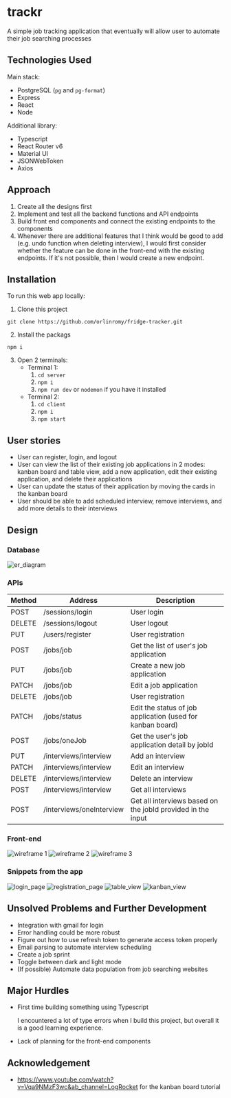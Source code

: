 # trackr

A simple job tracking application that eventually will allow user to automate their job searching processes

## Technologies Used

Main stack:

- PostgreSQL (`pg` and `pg-format`)
- Express
- React
- Node

Additional library:

- Typescript
- React Router v6
- Material UI
- JSONWebToken
- Axios

## Approach

1. Create all the designs first
2. Implement and test all the backend functions and API endpoints
3. Build front end components and connect the existing endpoints to the components
4. Whenever there are additional features that I think would be good to add (e.g. undo function when deleting interview), I would first consider whether the feature can be done in the front-end with the existing endpoints. If it's not possible, then I would create a new endpoint.

## Installation

To run this web app locally:

1. Clone this project

```
git clone https://github.com/orlinromy/fridge-tracker.git
```

2. Install the packags

```
npm i
```

3. Open 2 terminals:
   - Terminal 1:
     1. `cd server`
     2. `npm i`
     3. `npm run dev` or `nodemon` if you have it installed
   - Terminal 2:
     1. `cd client`
     2. `npm i`
     3. `npm start`

## User stories

- User can register, login, and logout
- User can view the list of their existing job applications in 2 modes: kanban board and table view, add a new application, edit their existing application, and delete their applications
- User can update the status of their application by moving the cards in the kanban board
- User should be able to add scheduled interview, remove interviews, and add more details to their interviews

## Design

### Database

![er_diagram](readmefiles/er_diagram.png)

### APIs

| Method | Address                  | Description                                                 |
| ------ | ------------------------ | ----------------------------------------------------------- |
| POST   | /sessions/login          | User login                                                  |
| DELETE | /sessions/logout         | User logout                                                 |
| PUT    | /users/register          | User registration                                           |
| POST   | /jobs/job                | Get the list of user's job application                      |
| PUT    | /jobs/job                | Create a new job application                                |
| PATCH  | /jobs/job                | Edit a job application                                      |
| DELETE | /jobs/job                | User registration                                           |
| PATCH  | /jobs/status             | Edit the status of job application (used for kanban board)  |
| POST   | /jobs/oneJob             | Get the user's job application detail by jobId              |
| PUT    | /interviews/interview    | Add an interview                                            |
| PATCH  | /interviews/interview    | Edit an interview                                           |
| DELETE | /interviews/interview    | Delete an interview                                         |
| POST   | /interviews/interview    | Get all interviews                                          |
| POST   | /interviews/oneInterview | Get all interviews based on the jobId provided in the input |

### Front-end

![wireframe 1](readmefiles/wireframe_1.jpg)
![wireframe 2](readmefiles/wireframe_2.jpg)
![wireframe 3](readmefiles/wireframe_3.jpg)

### Snippets from the app

![login_page](readmefiles/login_page.png)
![registration_page](readmefiles/registration_page.png)
![table_view](readmefiles/table_view.png)
![kanban_view](readmefiles/kanban_view.png)

## Unsolved Problems and Further Development

- Integration with gmail for login
- Error handling could be more robust
- Figure out how to use refresh token to generate access token properly
- Email parsing to automate interview scheduling
- Create a job sprint
- Toggle between dark and light mode
- (If possible) Automate data population from job searching websites

## Major Hurdles

- First time building something using Typescript

  I encountered a lot of type errors when I build this project, but overall it is a good learning experience.

- Lack of planning for the front-end components

## Acknowledgement

- https://www.youtube.com/watch?v=Vqa9NMzF3wc&ab_channel=LogRocket for the kanban board tutorial
